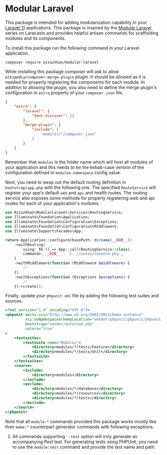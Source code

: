 # Modular Laravel
This package is intended for adding modularization capability in your [Laravel 11](https://laravel.com/docs/11.x) applications. This package
is inspired by the [Modular Laravel](https://laracasts.com/series/modular-laravel) series on Laracasts and provides helpful artisan commands
for scaffolding modules and its components.

To install this package run the following command in your Laravel application.

```shell
composer require azzazkhan/modular-laravel
```

While installing this package composer will ask to allow `wikimedia/composer-merge-plugin` plugin. It should be allowed as it is needed for
properly registering the components for each module. In addition to allowing the plugin, you also need to define the merge plugin's
configuration in `extra` property of your `composer.json` file.

```json
{
    "extra": {
        "laravel": {
            "dont-discover": []
        },
        "merge-plugin": {
            "include": [
                "modules/*/composer.json"
            ]
        }
    }
}
```

Remember that `modules` is the folder name which will host all modules of your application and this needs to be the kebab-case version of
the configuration defined in `modules.namespace` config value.

Next, you need to swap out the default routing definition in `bootstrap/app.php` with the following one. The specified `RouteService` will
register your app's default `web` and `api` and health routes. The routing service also exposes some methods for properly registering web
and api routes for each of your application's modules.

```php
use Azzazkhan\ModularLaravel\Services\RoutingService;
use Illuminate\Foundation\Application;
use Illuminate\Foundation\Configuration\Exceptions;
use Illuminate\Foundation\Configuration\Middleware;
use Illuminate\Support\Facades\App;

return Application::configure(basePath: dirname(__DIR__))
    ->withRouting(
        using: fn () => App::call(RoutingService::class),
        commands: __DIR__ . '/../routes/console.php',
    )
    ->withMiddleware(function (Middleware $middleware) {
        //
    })
    ->withExceptions(function (Exceptions $exceptions) {
        //
    })->create();
```

Finally, update your `phpunit.xml` file by adding the following test suites and sources.

```xml
<?xml version="1.0" encoding="UTF-8"?>
<phpunit xmlns:xsi="http://www.w3.org/2001/XMLSchema-instance"
         xsi:noNamespaceSchemaLocation="vendor/phpunit/phpunit/phpunit.xsd"
         bootstrap="vendor/autoload.php"
         colors="true"
>
    <testsuites>
        <testsuite name="Modules">
            <directory>modules/*/tests/Feature</directory>
            <directory>modules/*/tests/Unit</directory>
        </testsuite>
    </testsuites>
    <source>
        <include>
            <directory>modules</directory>
        </include>
        <exclude>
            <directory>modules/*/database</directory>
            <directory>modules/*/resources</directory>
            <directory>modules/*/tests</directory>
        </exclude>
    </source>
</phpunit>
```

Note that all `module:*` commands provided this package works mostly like their `make:*` counterpart generator commands with following
exceptions.

1. All commands supporting `--test` option will only generate an accompanying Pest test. For generating tests using PHPUnit, you need to use
   the `module:test` command and provide the test name and path.
